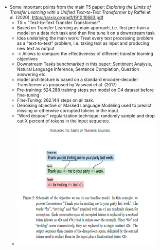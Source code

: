 - Some important points from the main T5 paper: _Exploring the Limits of Transfer Learning with a Unified Text-to-Text Transformer_ by Raffel et al. (2020), https://arxiv.org/pdf/1910.10683.pdf
    - T5 = "Text-to-Text Transfer Transformer"
    - Based on Transfer Learning as main approach, i.e. first pre-train a model on a data rich task and then fine tune it on a downstream task
    - Idea underlying the main work: Treat every text processing problem as a "text-to-text" problem, i.e. taking text as input and producing new text as output
    - -> Allows to compare the effectiveness of different transfer learning objectives
    - Downstream Tasks benchmarked in this paper: Sentiment Analysis, Natural Language Inference, Sentence Completion, Question answering etc.
    - model architecture is based on a standard encoder-decoder Transformer as proposed by Vaswani et al. (2017)
    - Pre-training: 524.288 training steps per model on C4 dataset before fine-tuning
    - Fine-Tuning: 262.144 steps on all task.
    - Denoising objective or Masked Language Modeling used to predict missing or otherwise corrupted tokens in the input.
    - "Word dropout" regularization technique: randomly sample and drop out X percent of tokens in the input sequence.  
    - <img src="https://github.com/caesarea38/prompt-tuning-for-NLG/blob/main/wiki/images/objective_schema_t5.png" width="900" height="400"/>
